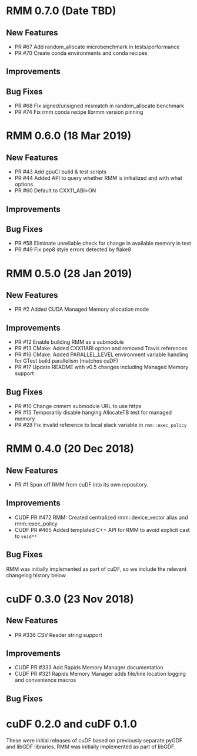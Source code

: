 # RMM 0.7.0 (Date TBD)

## New Features

 - PR #67 Add random_allocate microbenchmark in tests/performance
 - PR #70 Create conda environments and conda recipes

## Improvements

## Bug Fixes

 - PR #68 Fix signed/unsigned mismatch in random_allocate benchmark
 - PR #74 Fix rmm conda recipe librmm version pinning


# RMM 0.6.0 (18 Mar 2019)

## New Features

 - PR #43 Add gpuCI build & test scripts
 - PR #44 Added API to query whether RMM is initialized and with what options.
 - PR #60 Default to CXX11_ABI=ON

## Improvements

## Bug Fixes

 - PR #58 Eliminate unreliable check for change in available memory in test
 - PR #49 Fix pep8 style errors detected by flake8


# RMM 0.5.0 (28 Jan 2019)

## New Features

 - PR #2 Added CUDA Managed Memory allocation mode

## Improvements

 - PR #12 Enable building RMM as a submodule
 - PR #13 CMake: Added CXX11ABI option and removed Travis references
 - PR #16 CMake: Added PARALLEL_LEVEL environment variable handling for GTest build parallelism (matches cuDF)
 - PR #17 Update README with v0.5 changes including Managed Memory support

## Bug Fixes

 - PR #10 Change cnmem submodule URL to use https
 - PR #15 Temporarily disable hanging AllocateTB test for managed memory
 - PR #28 Fix invalid reference to local stack variable in `rmm::exec_policy`


# RMM 0.4.0 (20 Dec 2018)

## New Features

- PR #1 Spun off RMM from cuDF into its own repository.

## Improvements

- CUDF PR #472 RMM: Created centralized rmm::device_vector alias and rmm::exec_policy
- CUDF PR #465 Added templated C++ API for RMM to avoid explicit cast to `void**`

## Bug Fixes


RMM was initially implemented as part of cuDF, so we include the relevant changelog history below.

# cuDF 0.3.0 (23 Nov 2018)

## New Features

 - PR #336 CSV Reader string support

## Improvements

 - CUDF PR #333 Add Rapids Memory Manager documentation
 - CUDF PR #321 Rapids Memory Manager adds file/line location logging and convenience macros

## Bug Fixes


# cuDF 0.2.0 and cuDF 0.1.0

These were initial releases of cuDF based on previously separate pyGDF and libGDF libraries. RMM was initially implemented as part of libGDF.


